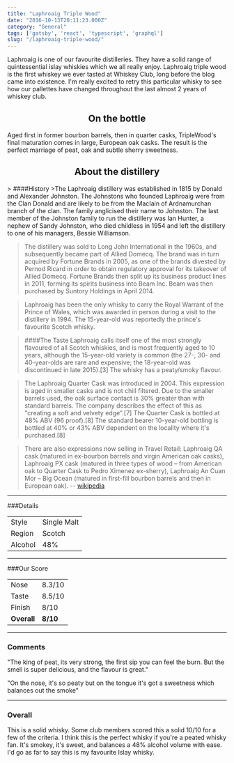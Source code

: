 ```yaml
---
title: "Laphroaig Triple Wood"
date: "2016-10-13T20:11:23.000Z"
category: "General"
tags: ['gatsby', 'react', 'typescript', 'graphql']
slug: "/laphroaig-triple-wood/"
---
```

Laphroaig is one of our favourite distilleries. They have a solid range of quintessential islay whiskies which we all really enjoy. Laphroaig triple wood is the first whiskey we ever tasted at Whiskey Club, long before the blog came into existence. I'm really excited to retry this particular whisky to see how our pallettes have changed throughout the last almost 2 years of whiskey club. 
<style>
.center {
    text-align: center;
}
</style>
<h2 class="center">On the bottle</h2>
Aged first in former bourbon barrels, then in quarter casks, TripleWood's final maturation comes in large, European oak casks. The result is the perfect marriage of peat, oak and subtle sherry sweetness. 

<h2 class="center"> About the distillery</h2> 
> ####History
>The Laphroaig distillery was established in 1815 by Donald and Alexander Johnston. The Johnstons who founded Laphroaig were from the Clan Donald and are likely to be from the MacIain of Ardnamurchan branch of the clan. The family anglicised their name to Johnston. The last member of the Johnston family to run the distillery was Ian Hunter, a nephew of Sandy Johnston, who died childless in 1954 and left the distillery to one of his managers, Bessie Williamson.

>The distillery was sold to Long John International in the 1960s, and subsequently became part of Allied Domecq. The brand was in turn acquired by Fortune Brands in 2005, as one of the brands divested by Pernod Ricard in order to obtain regulatory approval for its takeover of Allied Domecq. Fortune Brands then split up its business product lines in 2011, forming its spirits business into Beam Inc. Beam was then purchased by Suntory Holdings in April 2014.

>Laphroaig has been the only whisky to carry the Royal Warrant of the Prince of Wales, which was awarded in person during a visit to the distillery in 1994. The 15-year-old was reportedly the prince's favourite Scotch whisky. 

> ####The Taste
>Laphroaig calls itself one of the most strongly flavoured of all Scotch whiskies, and is most frequently aged to 10 years, although the 15-year-old variety is common (the 27-, 30- and 40-year-olds are rare and expensive; the 18-year-old was discontinued in late 2015).[3] The whisky has a peaty/smoky flavour.

>The Laphroaig Quarter Cask was introduced in 2004. This expression is aged in smaller casks and is not chill filtered. Due to the smaller barrels used, the oak surface contact is 30% greater than with standard barrels. The company describes the effect of this as "creating a soft and velvety edge".[7] The Quarter Cask is bottled at 48% ABV (96 proof).[8] The standard bearer 10-year-old bottling is bottled at 40% or 43% ABV dependent on the locality where it's purchased.[8]

>There are also expressions now selling in Travel Retail: Laphroaig QA cask (matured in ex-bourbon barrels and virgin American oak casks), Laphroaig PX cask (matured in three types of wood – from American oak to Quarter Cask to Pedro Ximenez ex-sherry), Laphroaig An Cuan Mor – Big Ocean (matured in first-fill bourbon barrels and then in European oak). -- [wikipedia](https://en.wikipedia.org/wiki/Laphroaig_distillery)


---

###Details
<table>  
<tr>  
<td class="grey">Style</td><td>Single Malt</td>  
</tr>  
<tr>  
<td class="grey">Region</td><td>Scotch</td>  
</tr>  
<tr>  
<td class="grey">Alcohol</td><td>48%</td>  
</tr>  
</table>


---

###Our Score
<table class="score-table">  
<tr>  
<td class="grey">Nose</td><td>8.3/10</td>  
</tr>  
<tr>  
<td class="grey">Taste</td><td>8.5/10</td>  
</tr>  
<tr>  
<td class="grey">Finish</td><td>8/10</td>  
</tr>  
<tr>  
<td class="grey"><strong>Overall</strong></td><td><strong>8/10</strong></td>  
</tr>  
</table>

---

### Comments
"The king of peat, its very strong, the first sip you can feel the burn. But the smell is super delicious, and the flavour is great."


"On the nose, it's so peaty but on the tongue it's got a sweetness which balances out the smoke"


---

### Overall
This is a solid whisky. Some club members scored this a solid 10/10 for a few of the criteria. I think this is the perfect whisky if you're a peated whisky fan. It's smokey, it's sweet, and balances a 48% alcohol volume with ease. I'd go as far to say this is my favourite Islay whisky. 


 <script type="application/ld+json">
        {
        "@context": "http://schema.org/",
        "@type": "Product",
        "name": "Laphroaig Triple Wood",
        "image": "http://whiskeynerds.com/content/images/2016/10/laphroaig.jpg",
        "description": "Aged first in former bourbon barrels, then in quarter casks, TripleWood's final maturation comes in large, European oak casks. The result is the perfect marriage of peat, oak and subtle sherry sweetness.",
        "brand": {
            "@type": "Thing",
            "name": "Laphroaig"
        },
        "aggregateRating": {
            "@type": "AggregateRating",
            "ratingValue": "4",
            "reviewCount": "10"
        }
        }
    </script>
    